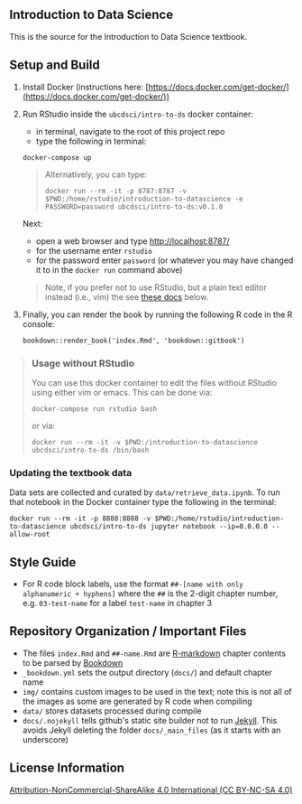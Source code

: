 ## Introduction to Data Science
This is the source for the Introduction to Data Science textbook.

## Setup and Build

1. Install Docker (instructions here: [https://docs.docker.com/get-docker/](https://docs.docker.com/get-docker/))

2. Run RStudio inside the `ubcdsci/intro-to-ds` docker container:
    - in terminal, navigate to the root of this project repo
    - type the following in terminal:

    ```
    docker-compose up
    ```

    > Alternatively, you can type:
    > ```
    > docker run --rm -it -p 8787:8787 -v $PWD:/home/rstudio/introduction-to-datascience -e PASSWORD=password ubcdsci/intro-to-ds:v0.1.0
    > ```
    
    Next:
    - open a web browser and type [http://localhost:8787/](http://localhost:8787/)
    - for the username enter `rstudio` 
    - for the password enter `password` (or whatever you may have changed it to in the `docker run` command above)
    
    > Note, if you prefer not to use RStudio, but a plain text editor instead (i.e., vim) the see [these docs](#usage-without-rstudio) below.

3. Finally, you can render the book by running the following R code in the R console:
    ```
    bookdown::render_book('index.Rmd', 'bookdown::gitbook')
    ```

> ### Usage without RStudio
> You can use this docker container to edit the files without RStudio using either vim or emacs. This can be done via:
>
> ```
> docker-compose run rstudio bash
> ```
> 
> or via:
> ```
> docker run --rm -it -v $PWD:/introduction-to-datascience ubcdsci/intro-to-ds /bin/bash
> ```

### Updating the textbook data
Data sets are collected and curated by `data/retrieve_data.ipynb`. To run that notebook in the Docker container type the following in the terminal:

```
docker run --rm -it -p 8888:8888 -v $PWD:/home/rstudio/introduction-to-datascience ubcdsci/intro-to-ds jupyter notebook --ip=0.0.0.0 --allow-root
```

## Style Guide

- For R code block labels, use the format `##-[name with only alphanumeric + hyphens]` where the `##` is the 2-digit chapter number, e.g. `03-test-name` for a label `test-name` in chapter 3

## Repository Organization / Important Files
- The files `index.Rmd` and `##-name.Rmd` are [R-markdown](https://rmarkdown.rstudio.com/) chapter contents to be parsed by [Bookdown](https://bookdown.org/)
- `_bookdown.yml` sets the output directory (`docs/`) and default chapter name
- `img/` contains custom images to be used in the text; note this is not all of the images as some are generated by R code when compiling
- `data/` stores datasets processed during compile
- `docs/.nojekyll` tells github's static site builder not to run [Jekyll](https://jekyllrb.com/). This avoids Jekyll deleting the folder `docs/_main_files` (as it starts with an underscore)

## License Information

[Attribution-NonCommercial-ShareAlike 4.0 International (CC BY-NC-SA 4.0)](https://creativecommons.org/licenses/by-nc-sa/4.0/)
